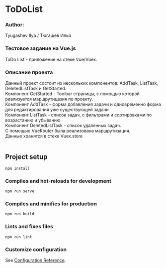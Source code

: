# ToDoList
### Author:
Tyugashev Ilya / Тюгашев Илья
### Тестовое задание на Vue.js
ToDo List - приложение на стеке Vue/Vuex.
### Описание проекта
Данный проект состоит из нескольких компонентов: AddTask, ListTask, DeletedListTask и GetStarted.<br/>
Компонент GetStarted - Toolbar страницы, с помощью которой реализуется маршрутицазия по проекту.<br/>
Компонент AddTask - форма добавления задачи и одновременно форма для редактирования уже существующей задачи<br/>
Компонент ListTask - список задач, с фильтрами и сортировками по возрастанию и убыванию.<br/>
Компонент DeletedListTask - список удаленных задач.<br/>
С помощью VueRouter была реализована маршрутизация.<br/>
Данные хранятся в стеке Vuex.store<br/>
<br/>
## Project setup
```
npm install
```

### Compiles and hot-reloads for development
```
npm run serve
```

### Compiles and minifies for production
```
npm run build
```

### Lints and fixes files
```
npm run lint
```

### Customize configuration
See [Configuration Reference](https://cli.vuejs.org/config/).
